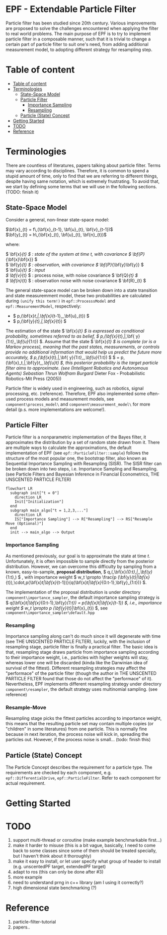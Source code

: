 # EPF - Extendable Particle Filter

Particle filter has been studied since 20th century. Various improvements are proposed to solve the challenges encountered when applying the filter to real world problems. The main purpose of EPF is to try to implement particle filter in a composable manner, such that it is trivial to change a certain part of particle filter to suit one's need, from adding additional measurement model, to adopting different strategy for resampling step.

# Table of content
- [Table of content](#table-of-content)
- [Terminologies](#terminologies)
  - [State-Space Model](#state-space-model)
  - [Particle Filter](#particle-filter)
    - [Importance Sampling](#importance-sampling)
    - [Resampling](#resampling)
  - [Particle (State) Concept](#particle-state-concept)
- [Getting Started](#getting-started)
- [TODO](#todo)
- [Reference](#reference)

# Terminologies

There are countless of literatures, papers talking about particle filter. Terms may vary according to disciplines. Therefore, it is common to spend a stupid amount of time, only to find that we are referring to different things, despite having same notation, which is extremely frustrating. To avoid that, we start by defining some terms that we will use in the following sections. (TODO: finish it)

## State-Space Model
Consider a general, non-linear state-space model:

$\bf{x}_{t} = f\,(\bf{x}_{t-1}, \bf{u}_{t}, \bf{v}_{t-1})$  
$\bf{y}_{t} = h\,(\bf{x}_{t}, \bf{u}_{t}, \bf{n}_{t})$  

where:

$ \bf{x}_{t} $ : state of the system at time t, with covariance $ \bf{P}_{\bf{x}\bf{x}} $  
$ \bf{y}_{t} $ : observation, with covariance $ \bf{P}_{\bf{y}\bf{y}} $  
$ \bf{u}_{t} $ : input  
$ \bf{v}_{t} $ : process noise, with noise covariance $ \bf{Q}_{t} $  
$ \bf{n}_{t} $ : observation noise with noise covariance $ \bf{R}_{t} $

The general state-space model can be broken down into a state transition and state measuremment model, these two probabilities are calculated during `(unify this term!)` in `epf::ProcesssModel` and `epf::MeasurementModel`, respectively:  

- $ p\,(\bf{x}_t\,|\,\bf{x}_{t-1}\,,\,\bf{u}_{t}) $
- $ p\,(\bf{y}_{t}\,|\,\bf{x}_{t}) $

The estimation of the state $ \bf{x}_{t} $ is expressed as conditional probability, sometimes referred to as belief, $ p\,(\bf{x}_{t}\,|\,\bf{ y}_{1:t},\,\bf{u}_{1:t}) $. Assume that the state $ \bf{x}_{t} $ is *complete* (or is a Markov process), meaning that the past states, measurements, or controls provide no additional information that would help us predict the future more accurately, $ p\,(\bf{x}_{t}\,|\,\bf{ y}_{1:t}\,,\,\bf{u}_{1:t}) $ $ = p\,(\bf{x}_t\,|\,\bf{y}_t\,,\,\bf{u}_t) $, this posterior probability is the target particle filter aims to approximate. (see (Intelligent Robotics and Autonomous Agents) Sebastian Thrun_ Wolfram Burgard_ Dieter Fox - Probabilistic Robotics-Mit Press (2005))

Particle filter is widely used in engineering, such as robotics, signal processing, etc. (reference). Therefore, EPF also implemented some often-used process models and measurement models, see `component\process_model\` and `component\measurement_model\` for more detail (p.s. more implementations are welcome!).

## Particle Filter

Particle filter is a nonparametric implementation of the Bayes filter, it approximates the distribution by a set of random state drawn from it. There are multiple ways to calculate the approximations, the default implementation of EPF (see `epf::ParticleFilter::sample`) follows the structure of the most popular one, the bootstrap filter, also known as Sequential Importance Sampling with Resampling (SISR). The SISR filter can be broken down into two steps, i.e. Importance Sampling and Resampling. (see Particle Filters and Bayesian Inference in Financial Econometrics, THE UNSCENTED PARTICLE FILTER)

```mermaid
flowchart LR
  subgraph init["t = 0"]
    direction LR
    Init["Initialization"]
  end
  subgraph main_algo["t = 1,2,3,..."]
    direction LR
    IS["Importance Sampling"] --> R["Resampling"] --> RS["Resample Move (Optional)"]
  end
  init --> main_algo --> Output
```

### Importance Sampling

As mentioned previously, our goal is to approximate the state at time *t*. Unfortunately, it is often impossible to sample directly from the posterior distribution. However, we can overcome this difficulty by sampling from a known, easy-to-sample, **proposal distribution**, $ q\,(\,\bf{x}_{0:t}\,|\,\,\bf{y}_{1:t}\,) $ , with importance weight $ w_t \propto \frac{p (\bf{y}_{t}|\bf{x}_{t})\,\cdot\,p(\bf{x}_t|\bf{x}_{t-1})}{q(\bf{x}_t|\bf{x}_{0:t-1},\bf{y}_{1:t})} $.

The implementation of the proposal distribution is under directory `component\importance_sampler`, the default importance sampling strategy is $ q(\bf{x}_t|\bf{x}_{0:t-1},\bf{y}_{1:t}) = p(\bf{x}_t|\bf{x}_{t-1}) $, i.e., importance weight $ w_t \propto p (\bf{y}_{t}|\bf{x}_{t}) $, see `component\importance_sampler\default.hpp`

### Resampling

Importance sampling along can't do much since it will degenerate with time (see THE UNSCENTED PARTICLE FILTER), luckily, with the inclusion of resampling stage, particle filter is finally a practical filter. The basic idea is that, resampling stage draws particle from importance sampling according to their importance weight, i.e., particles with higher weights will stay, whereas lower one will be discarded (kinda like the Darwinian idea of survival of the fittest). Different resampling strategies may affect the "performace" of the particle filter (though the author in THE UNSCENTED PARTICLE FILTER found that those do not affect the "performace" of it). Nevertheless, EPF implements different resampling strategy under directory `component\resampler`, the default strategy uses multinomial sampling. (see reference)

### Resample-Move

Resampling stage picks the fittest particles according to importance weight, this means that the resulting particle set may contain multiple copies (or "children" in some literatures) from one particle. This is normally fine because in next iteration, the process noise will kick in, spreading the particles out. However, if the process noise is small... (todo: finish this)

## Particle (State) Concept

The Particle Concept describes the requirement for a particle type. The requirements are checked by each component, e.g. `epf::DifferentialDrive`, `epf::ParticleFilter`. Refer to each component for actual requirement.

# Getting Started

# TODO
1. support multi-thread or coroutine (make example benchmarkable first...)
2. make it harder to misuse (this is a bit vague, basically, I need to come back to some classes since some of them should be treated specially, but I haven't think about it thoroughly)
3. make it easy to install, or let user specify what group of header to install (e.g. unscentedPF target, extendedPF target)
4. adapt to ros (this can only be done after #3)
5. more example
6. need to understand prng in c++ library (am I using it correctly?)
7. high dimensional state benchmarking (?)

# Reference
1. particle-filter-tutorial
2. papers.. 